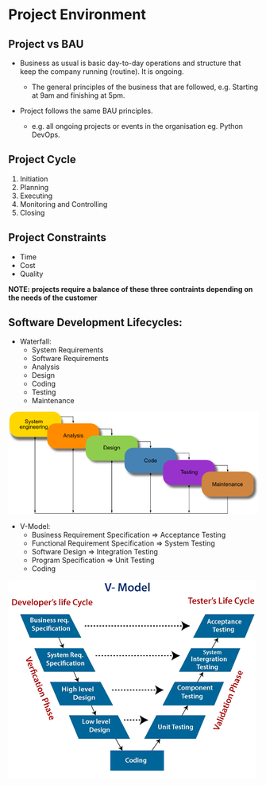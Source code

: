 # Project Environment

## Project vs BAU

* Business as usual is basic day-to-day operations and structure that keep the company running (routine). It is ongoing.
	- The general principles of the business that are followed, e.g. Starting at 9am and finishing at 5pm.

* Project follows the same BAU principles.
	- e.g. all ongoing projects or events in the organisation eg. Python DevOps.


## Project Cycle

1. Initiation
2. Planning
3. Executing
4. Monitoring and Controlling
5. Closing


## Project Constraints

* Time 
* Cost
* Quality

**NOTE: projects require a balance of these three contraints depending on the needs of the customer**

## Software Development Lifecycles:

* Waterfall:
	- System Requirements
	- Software Requirements
	- Analysis
	- Design
	- Coding
	- Testing 
	- Maintenance

![](waterfall.png)

* V-Model:
	- Business Requirement Specification => Acceptance Testing
	- Functional Requirement Specification => System Testing
	- Software Design => Integration Testing
	- Program Specification => Unit Testing
	- Coding


![](vmodel.png)
